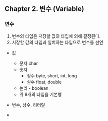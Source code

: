 ## Chapter 2. 변수 (Variable)
### 변수
1. 변수의 타입은 저장할 값의 타입에 의해 결정된다.
2. 저장할 값의 타입과 일치하는 타입으로 변수를 선언

- 값
   - 문자 char
   - 숫자
     - 정수 byte, short, int, long
     - 실수 float, double
   - 논리 - boolean
   - 위 8개의 타입을 기본형
- 변수, 상수, 리터럴


- 